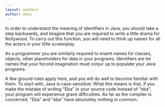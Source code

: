 ```yaml
---
layout: authors
author: okey
---
```

In order to understand the meaning of identifiers in Java, you should take a step
backwards, and imagine that you are required to write a little drama for Nollywood.
To carry out this function, you will need to think up names for all the actors in
your little screenplay.

As a programmer you are similarly required to invent names for classes, objects, other
placeholders for data in your programs. Identifiers are he names that your fecond 
imagination must conjur up to populate your Java programs.

A few ground rules apply here, and you will do well to become familiar with them. To
start with, Java is case-sensitive. What this means is that, if you make the mistake of 
writing "Eba" in your source code instead of "eba", your program will experience grave
difficulties. As far as the compiler is concerned, "Eba" and "eba" have absolutely nothing 
in common.
